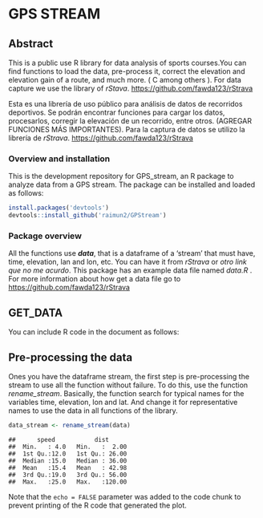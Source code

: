 GPS STREAM
================

## Abstract

This is a public use R library for data analysis of sports courses.You
can find functions to load the data, pre-process it, correct the
elevation and elevation gain of a route, and much more. ( C among others
). For data capture we use the library of *rStava*.
<https://github.com/fawda123/rStrava>

Esta es una librería de uso público para análisis de datos de recorridos
deportivos. Se podrán encontrar funciones para cargar los datos,
procesarlos, corregir la elevación de un recorrido, entre otros.
(AGREGAR FUNCIONES MÁS IMPORTANTES). Para la captura de datos se utilizo
la librería de *rStrava*. <https://github.com/fawda123/rStrava>

### Overview and installation

This is the development repository for GPS\_stream, an R package to
analyze data from a GPS stream. The package can be installed and loaded
as follows:

``` r
install.packages('devtools')
devtools::install_github('raimun2/GPStream')
```

### Package overview

All the functions use ***data***, that is a dataframe of a ‘stream’ that
must have, time, elevation, lan and lon, etc. You can have it from
*rStrava* or *otro link que no me acurdo*. This package has an example
data file named *data.R* . For more information about how get a data
file go to <https://github.com/fawda123/rStrava>

## GET\_DATA

You can include R code in the document as follows:

## Pre-processing the data

Ones you have the dataframe stream, the first step is pre-processing the
stream to use all the function without failure. To do this, use the
function *rename\_stream*. Basically, the function search for typical
names for the variables time, elevation, lon and lat. And change it for
representative names to use the data in all functions of the library.

``` r
data_stream <- rename_stream(data)
```

    ##      speed           dist       
    ##  Min.   : 4.0   Min.   :  2.00  
    ##  1st Qu.:12.0   1st Qu.: 26.00  
    ##  Median :15.0   Median : 36.00  
    ##  Mean   :15.4   Mean   : 42.98  
    ##  3rd Qu.:19.0   3rd Qu.: 56.00  
    ##  Max.   :25.0   Max.   :120.00

Note that the `echo = FALSE` parameter was added to the code chunk to
prevent printing of the R code that generated the plot.
